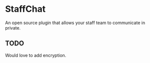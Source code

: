 # StaffChat
An open source plugin that allows your staff team to communicate in private.
## TODO
Would love to add encryption.
